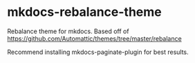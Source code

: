 # mkdocs-rebalance-theme
Rebalance theme for mkdocs.  Based off of
https://github.com/Automattic/themes/tree/master/rebalance

Recommend installing mkdocs-paginate-plugin for best results.
